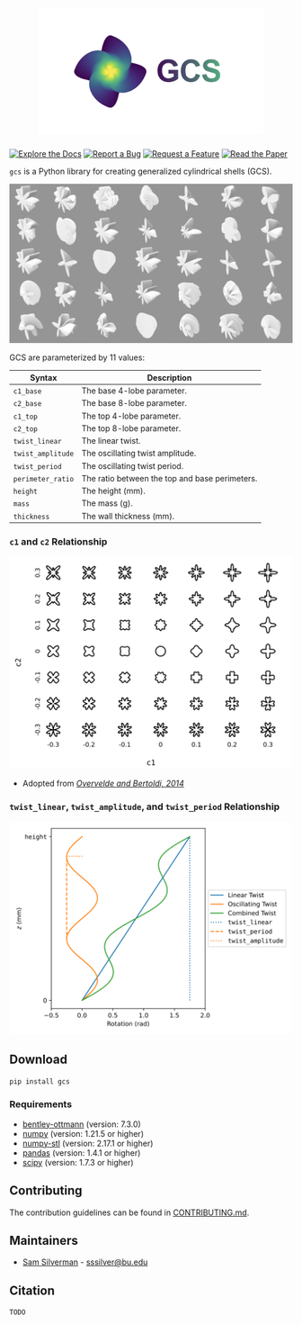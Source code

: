 <h1 align="center">
  <img src="misc/images/logo.jpeg" width="400">
</h1>

[![Explore the Docs](https://img.shields.io/static/v1.svg?label=📚&message=Explore%20the%20Docs&color=green)](TODO)
[![Report a Bug](https://img.shields.io/static/v1.svg?label=🐛&message=Report%20a%20Bug&color=green)](https://github.com/bu-shapelab/gcs/issues)
[![Request a Feature](https://img.shields.io/static/v1.svg?label=💻&message=Request%20a%20Feature&color=green)](https://github.com/bu-shapelab/gcs/issues)
[![Read the Paper](https://img.shields.io/static/v1.svg?label=DOI&message=TODO&color=blue)](TODO)

`gcs` is a Python library for creating generalized cylindrical shells (GCS).

![GCS examples](misc/images/examples.jpeg)

GCS are parameterized by 11 values:

| Syntax | Description |
| - | - |
| `c1_base` | The base $4$-lobe parameter. |
| `c2_base` | The base $8$-lobe parameter. |
| `c1_top` | The top $4$-lobe parameter. |
| `c2_top` | The top $8$-lobe parameter. |
| `twist_linear` | The linear twist. |
| `twist_amplitude` | The oscillating twist amplitude. |
| `twist_period` | The oscillating twist period. |
| `perimeter_ratio` | The ratio between the top and base perimeters. |
| `height` | The height (mm). |
| `mass` | The mass (g). |
| `thickness` | The wall thickness (mm). |

### `c1` and `c2` Relationship

![c1 & c2 relationship](misc/images/cs.svg)

* Adopted from [*Overvelde and Bertoldi, 2014*](https://doi.org/10.1016/j.jmps.2013.11.014)

### `twist_linear`, `twist_amplitude`, and `twist_period` Relationship

![twist relationship](misc/images/twist.svg)

## Download

```bash
pip install gcs
```

### Requirements

* [bentley-ottmann](https://pypi.org/project/bentley-ottmann/) (version: 7.3.0)
* [numpy](https://pypi.org/project/numpy/) (version: 1.21.5 or higher)
* [numpy-stl](https://pypi.org/project/numpy-stl/) (version: 2.17.1 or higher)
* [pandas](https://pypi.org/project/pandas/) (version: 1.4.1 or higher)
* [scipy](https://pypi.org/project/scipy/) (version: 1.7.3 or higher)

## Contributing

The contribution guidelines can be found in [CONTRIBUTING.md](https://github.com/bu-shapelab/gcs/blob/main/CONTRIBUTING.md).

## Maintainers

* [Sam Silverman](https://github.com/samsilverman/) - [sssilver@bu.edu](mailto:sssilver@bu.edu)

## Citation

```text
TODO
```
